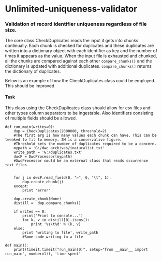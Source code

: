 # Unlimited-uniqueness-validator
### Validation of record identifier uniqueness regardless of file size.

The core class CheckDuplicates reads the input it gets into chunks continually. Each chunk is checked for duplicates and these duplicates are written into a dictionary object with each identifier as key and the number of times it appears as the value.
When the input file is exhausted and chunked, all the chunks are compared against each other `compare_chunks()` and the dictionary is updated with additional duplicates. `compare_chunks()` returns the dictionary of duplicates.  

Below is an example of how the CheckDuplicates class could be employed. This should be improved.
#### Task
This class using the CheckDuplicates class should allow for csv files and other types column separators to be ingestable. Also identifiers consisting of multiple fields should be allowed.


```
def run_main(writes=0):
    dup = CheckDuplicates(2000000, threshold=2)
    #The first arg is how many values each chunk can have. This can be tweaked to fit to memory. 2M is a conservative figure.
    #Threshold sets the number of duplicates required to be a concern.  
    mypath = 'G:/dwc_archives/inaturalist.txt'
    write_path = 'G:/duplicates.txt'
    dwcP = DwcProcessor(mypath)
    #DwcProcessor could be an external class that reads occurrence text files

    
    for j in dwcP.read_field(0, ">", 0, "\t", 1):        
        dup.create_chunk(j)
    except:
        print 'error'
	
    dup.create_chunk(None)
    distill =  dup.compare_chunks()

    if writes == 0:
        print('Print to console...')
        for k, v in distill[0].items():
            print '%s\t%d' % (k, v)
    else:
        print 'writing to file', write_path
        #Some code writing to a file
		
def main():
    print(timeit.timeit("run_main(0)", setup="from __main__ import run_main", number=1)), 'time spent'
```

